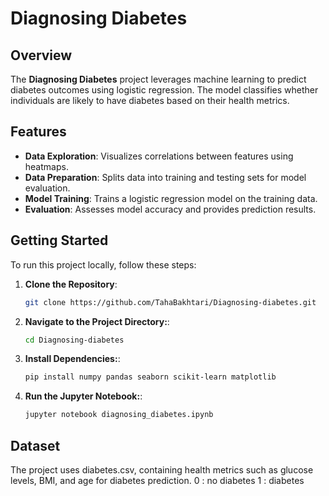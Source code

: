 # Diagnosing Diabetes

## Overview

The **Diagnosing Diabetes** project leverages machine learning to predict diabetes outcomes using logistic regression. The model classifies whether individuals are likely to have diabetes based on their health metrics.

## Features

- **Data Exploration**: Visualizes correlations between features using heatmaps.
- **Data Preparation**: Splits data into training and testing sets for model evaluation.
- **Model Training**: Trains a logistic regression model on the training data.
- **Evaluation**: Assesses model accuracy and provides prediction results.

## Getting Started

To run this project locally, follow these steps:

1. **Clone the Repository**:
   ```bash
   git clone https://github.com/TahaBakhtari/Diagnosing-diabetes.git
2. **Navigate to the Project Directory:**:
   ```bash
   cd Diagnosing-diabetes
3. **Install Dependencies:**:
   ```bash
   pip install numpy pandas seaborn scikit-learn matplotlib
4. **Run the Jupyter Notebook:**:
   ```bash
   jupyter notebook diagnosing_diabetes.ipynb

## Dataset
The project uses diabetes.csv, containing health metrics such as glucose levels, BMI, and age for diabetes prediction.
0 : no diabetes 
1 : diabetes 
